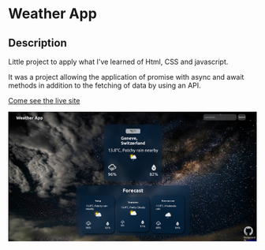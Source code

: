 # Weather App

## Description
Little project to apply what I've learned of Html, CSS and javascript.

It was a project allowing the application of promise with async and await methods in addition to the fetching of data by using an API.

[Come see the live site](https://enumaoub.github.io/Weather-App/)


![alt text](./media/main.png)
